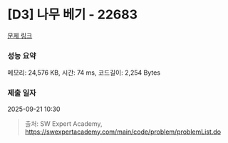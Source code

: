 # [D3] 나무 베기 - 22683 

[문제 링크](https://swexpertacademy.com/main/code/problem/problemDetail.do?contestProbId=AZIyCYJ6p30DFAQP) 

### 성능 요약

메모리: 24,576 KB, 시간: 74 ms, 코드길이: 2,254 Bytes

### 제출 일자

2025-09-21 10:30



> 출처: SW Expert Academy, https://swexpertacademy.com/main/code/problem/problemList.do